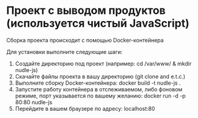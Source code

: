 # Проект с выводом продуктов (используется чистый JavaScript)

Сборка проекта происходит с помощью Docker-контейнера

Для установки выполните следующие шаги:
1. Создайте директорию под проект (например: cd /var/www/ & mkdir nudle-js)
2. Скачайте файлы проекта в вашу директорию (git clone and e.t.c.)
3. Выполните сборку Docker-контейнера: docker build -t nudle-js .
4. Запустите работу контейнера в отслеживаемом, либо фоновом режиме, порт указывается по вашему желанию: docker run -d -p 80:80 nudle-js
5. Перейдите в вашем браузере по адресу: localhost:80